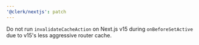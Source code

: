 ```yaml
---
'@clerk/nextjs': patch
---
```


Do not run `invalidateCacheAction` on Next.js v15 during `onBeforeSetActive` due to v15's less aggressive router cache.
